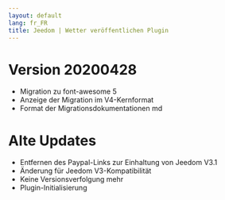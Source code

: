 ```yaml
---
layout: default
lang: fr_FR
title: Jeedom | Wetter veröffentlichen Plugin
---
```


# Version 20200428
- Migration zu font-awesome 5
- Anzeige der Migration im V4-Kernformat
- Format der Migrationsdokumentationen md

# Alte Updates
- Entfernen des Paypal-Links zur Einhaltung von Jeedom V3.1
- Änderung für Jeedom V3-Kompatibilität
- Keine Versionsverfolgung mehr
- Plugin-Initialisierung